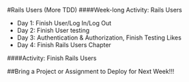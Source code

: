 #Rails Users (More TDD)
####Week-long Activity: Rails Users
- Day 1: Finish User/Log In/Log Out
- Day 2: Finish User testing
- Day 3: Authentication & Authorization, Finish Testing Likes
- Day 4: Finish Rails Users Chapter

####Activity: Finish Rails Users

##Bring a Project or Assignment to Deploy for Next Week!!!
